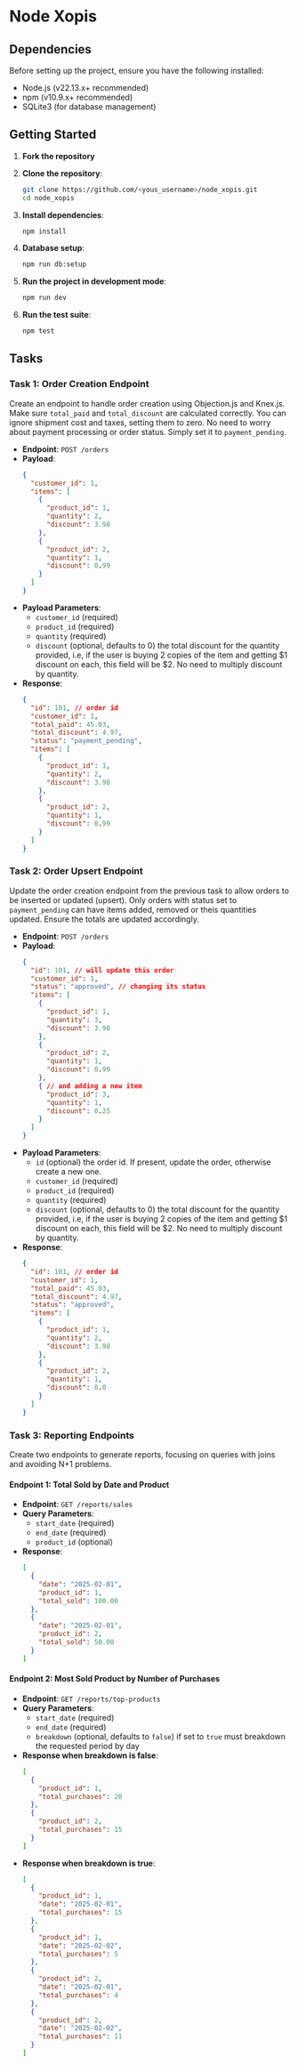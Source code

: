 # Node Xopis

## Dependencies

Before setting up the project, ensure you have the following installed:

- Node.js (v22.13.x+ recommended)
- npm (v10.9.x+ recommended)
- SQLite3 (for database management)

## Getting Started

1. **Fork the repository**

2. **Clone the repository**:
   ```sh
   git clone https://github.com/<yous_username>/node_xopis.git
   cd node_xopis
   ```

3. **Install dependencies**:
   ```sh
   npm install
   ```

4. **Database setup**:
   ```sh
   npm run db:setup
   ```

5. **Run the project in development mode**:
   ```sh
   npm run dev
   ```

6. **Run the test suite**:
   ```sh
   npm test
   ```

## Tasks

### Task 1: Order Creation Endpoint

Create an endpoint to handle order creation using Objection.js and Knex.js. Make sure `total_paid` and `total_discount` are calculated correctly.
You can ignore shipment cost and taxes, setting them to zero. No need to worry about payment processing or order status. Simply set it to `payment_pending`.

- **Endpoint**: `POST /orders`
- **Payload**:
  ```json
  {
    "customer_id": 1,
    "items": [
      {
        "product_id": 1,
        "quantity": 2,
        "discount": 3.98
      },
      {
        "product_id": 2,
        "quantity": 1,
        "discount": 0.99
      }
    ]
  }
  ```
- **Payload Parameters**:
  - `customer_id` (required)
  - `product_id` (required)
  - `quantity` (required)
  - `discount` (optional, defaults to 0) the total discount for the quantity provided, i.e, if the user is buying
  2 copies of the item and getting $1 discount on each, this field will be $2. No need to multiply discount by quantity.
- **Response**:
  ```json
  {
    "id": 101, // order id
    "customer_id": 1,
    "total_paid": 45.03,
    "total_discount": 4.97,
    "status": "payment_pending",
    "items": [
      {
        "product_id": 1,
        "quantity": 2,
        "discount": 3.98
      },
      {
        "product_id": 2,
        "quantity": 1,
        "discount": 0.99
      }
    ]
  }
  ```
  
### Task 2: Order Upsert Endpoint

Update the order creation endpoint from the previous task to allow orders to be inserted or updated (upsert). Only orders with status set 
to `payment_pending` can have items added, removed or theis quantities updated. Ensure the totals are updated accordingly.

- **Endpoint**: `POST /orders`
- **Payload**:
  ```json
  {
    "id": 101, // will update this order
    "customer_id": 1,
    "status": "approved", // changing its status
    "items": [
      {
        "product_id": 1,
        "quantity": 3,
        "discount": 3.98
      },
      {
        "product_id": 2,
        "quantity": 1,
        "discount": 0.99
      },
      { // and adding a new item
        "product_id": 3,
        "quantity": 1,
        "discount": 0.25
      }
    ]
  }
  ```
- **Payload Parameters**:
  - `id` (optional) the order id. If present, update the order, otherwise create a new one. 
  - `customer_id` (required)
  - `product_id` (required)
  - `quantity` (required)
  - `discount` (optional, defaults to 0) the total discount for the quantity provided, i.e, if the user is buying
  2 copies of the item and getting $1 discount on each, this field will be $2. No need to multiply discount by quantity.
- **Response**:
  ```json
  {
    "id": 101, // order id
    "customer_id": 1,
    "total_paid": 45.03,
    "total_discount": 4.97,
    "status": "approved",
    "items": [
      {
        "product_id": 1,
        "quantity": 2,
        "discount": 3.98
      },
      {
        "product_id": 2,
        "quantity": 1,
        "discount": 0.0
      }
    ]
  }
  ```

### Task 3: Reporting Endpoints

Create two endpoints to generate reports, focusing on queries with joins and avoiding N+1 problems.

#### Endpoint 1: Total Sold by Date and Product

- **Endpoint**: `GET /reports/sales`
- **Query Parameters**:
  - `start_date` (required)
  - `end_date` (required)
  - `product_id` (optional)
- **Response**:
  ```json
  [
    {
      "date": "2025-02-01",
      "product_id": 1,
      "total_sold": 100.00
    },
    {
      "date": "2025-02-01",
      "product_id": 2,
      "total_sold": 50.00
    }
  ]
  ```

#### Endpoint 2: Most Sold Product by Number of Purchases

- **Endpoint**: `GET /reports/top-products`
- **Query Parameters**:
  - `start_date` (required)
  - `end_date` (required)
  - `breakdown` (optional, defaults to `false`) if set to `true` must breakdown the requested period by day
- **Response when breakdown is false**:
  ```json
  [
    {
      "product_id": 1,
      "total_purchases": 20
    },
    {
      "product_id": 2,
      "total_purchases": 15
    }
  ]
  ```
- **Response when breakdown is true**:
  ```json
  [
    {
      "product_id": 1,
      "date": "2025-02-01",
      "total_purchases": 15
    },
    {
      "product_id": 1,
      "date": "2025-02-02",
      "total_purchases": 5
    },
    {
      "product_id": 2,
      "date": "2025-02-01",
      "total_purchases": 4
    },
    {
      "product_id": 2,
      "date": "2025-02-02",
      "total_purchases": 11
    }
  ]
  ```
